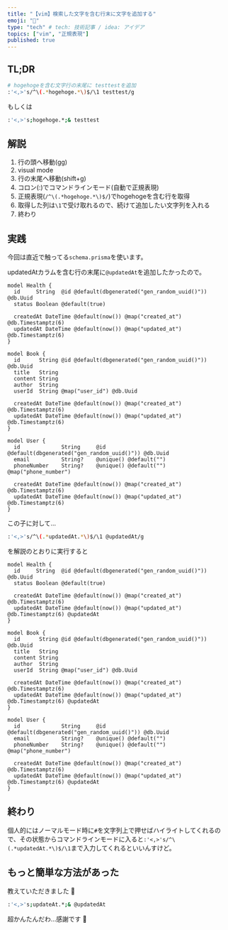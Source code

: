 ```yaml
---
title: "【vim】検索した文字を含む行末に文字を追加する"
emoji: "🐥"
type: "tech" # tech: 技術記事 / idea: アイデア
topics: ["vim", "正規表現"]
published: true
---
```


## TL;DR

```bash
# hogehogeを含む文字行の末尾に testtestを追加
:'<,>'s/^\(.*hogehoge.*\)$/\1 testtest/g
```

もしくは

```bash
:'<,>'s;hogehoge.*;& testtest
```

## 解説

1. 行の頭へ移動(gg)
2. visual mode
3. 行の末尾へ移動(shift+g)
4. コロン(:)でコマンドラインモード(自動で正規表現)
5. 正規表現(`/^\(.*hogehoge.*\)$/`)でhogehogeを含む行を取得
6. 取得した列は`\1`で受け取れるので、続けて追加したい文字列を入れる
7. 終わり


## 実践
今回は直近で触ってる`schema.prisma`を使います。

updatedAtカラムを含む行の末尾に`@updatedAt`を追加したかったので。

```prisma
model Health {
  id     String  @id @default(dbgenerated("gen_random_uuid()")) @db.Uuid
  status Boolean @default(true)

  createdAt DateTime @default(now()) @map("created_at") @db.Timestamptz(6)
  updatedAt DateTime @default(now()) @map("updated_at") @db.Timestamptz(6)
}

model Book {
  id      String @id @default(dbgenerated("gen_random_uuid()")) @db.Uuid
  title   String
  content String
  author  String
  userId  String @map("user_id") @db.Uuid

  createdAt DateTime @default(now()) @map("created_at") @db.Timestamptz(6)
  updatedAt DateTime @default(now()) @map("updated_at") @db.Timestamptz(6)
}

model User {
  id             String     @id @default(dbgenerated("gen_random_uuid()")) @db.Uuid
  email          String?    @unique() @default("")
  phoneNumber    String?    @unique() @default("") @map("phone_number")

  createdAt DateTime @default(now()) @map("created_at") @db.Timestamptz(6)
  updatedAt DateTime @default(now()) @map("updated_at") @db.Timestamptz(6)
}
```
この子に対して…
```bash
:'<,>'s/^\(.*updatedAt.*\)$/\1 @updatedAt/g
```
を解説のとおりに実行すると


```prisma
model Health {
  id     String  @id @default(dbgenerated("gen_random_uuid()")) @db.Uuid
  status Boolean @default(true)

  createdAt DateTime @default(now()) @map("created_at") @db.Timestamptz(6)
  updatedAt DateTime @default(now()) @map("updated_at") @db.Timestamptz(6) @updatedAt
}

model Book {
  id      String @id @default(dbgenerated("gen_random_uuid()")) @db.Uuid
  title   String
  content String
  author  String
  userId  String @map("user_id") @db.Uuid

  createdAt DateTime @default(now()) @map("created_at") @db.Timestamptz(6)
  updatedAt DateTime @default(now()) @map("updated_at") @db.Timestamptz(6) @updatedAt
}

model User {
  id             String     @id @default(dbgenerated("gen_random_uuid()")) @db.Uuid
  email          String?    @unique() @default("")
  phoneNumber    String?    @unique() @default("") @map("phone_number")

  createdAt DateTime @default(now()) @map("created_at") @db.Timestamptz(6)
  updatedAt DateTime @default(now()) @map("updated_at") @db.Timestamptz(6) @updatedAt
}
```

## 終わり
個人的にはノーマルモード時に`#`を文字列上で押せばハイライトしてくれるので、その状態からコマンドラインモードに入ると`:'<,>'s/^\(.*updatedAt.*\)$/\1`まで入力してくれるといいんすけど。


## もっと簡単な方法があった
教えていただきました 🦍

```bash
:'<,>'s;updateAt.*;& @updatedAt
```

超かんたんだわ…感謝です 🦍
